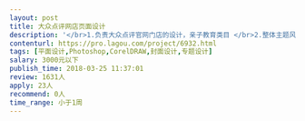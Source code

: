 ```yaml
---                
layout: post       
title: 大众点评网店页面设计           
description: '</br>1.负责大众点评官网门店的设计，亲子教育类目 </br>2.整体主题风格统一，页面整体下来不超过30p</br>3.参考网站范例如下：https://www.dianping.com/shop/97186781 </br>                              https://www.dianping.com/shop/98104192</br>   整体风格统一的官网图片设计</br>4.良好的沟通能力和契约精神</br>'     
contenturl: https://pro.lagou.com/project/6932.html      
tags: [平面设计,Photoshop,CorelDRAW,封面设计,专题设计]            
salary: 3000元以下          
publish_time: 2018-03-25 11:37:01         
review: 1631人                   
apply: 23人                   
recommend: 0人                   
time_range: 小于1周              
---                 
```

